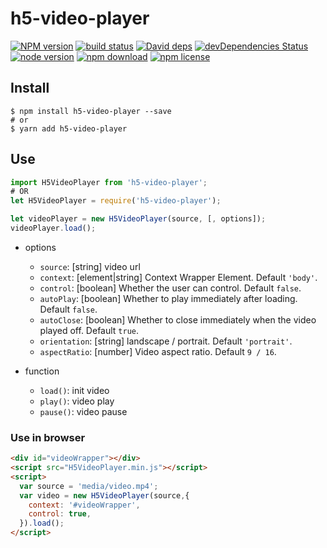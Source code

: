 # h5-video-player

[![NPM version][npm-image]][npm-url]
[![build status][travis-image]][travis-url]
[![David deps][david-image]][david-url]
[![devDependencies Status][david-dev-image]][david-dev-url]
[![node version][node-image]][node-url]
[![npm download][download-image]][download-url]
[![npm license][license-image]][download-url]

[npm-image]: https://img.shields.io/npm/v/h5-video-player.svg?style=flat-square
[npm-url]: https://npmjs.org/package/h5-video-player
[travis-image]: https://img.shields.io/travis/cycjimmy/h5-video-player.svg?style=flat-square
[travis-url]: https://travis-ci.org/cycjimmy/h5-video-player
[david-image]: https://img.shields.io/david/cycjimmy/h5-video-player.svg?style=flat-square
[david-url]: https://david-dm.org/cycjimmy/h5-video-player
[david-dev-image]: https://david-dm.org/cycjimmy/h5-video-player/dev-status.svg?style=flat-square
[david-dev-url]: https://david-dm.org/cycjimmy/h5-video-player?type=dev
[node-image]: https://img.shields.io/badge/node.js-%3E=_4.0-green.svg?style=flat-square
[node-url]: http://nodejs.org/download/
[download-image]: https://img.shields.io/npm/dm/h5-video-player.svg?style=flat-square
[download-url]: https://npmjs.org/package/h5-video-player
[license-image]: https://img.shields.io/npm/l/h5-video-player.svg?style=flat-square

## Install
```shell
$ npm install h5-video-player --save
# or
$ yarn add h5-video-player
```

## Use
  ```javascript
  import H5VideoPlayer from 'h5-video-player';
  # OR
  let H5VideoPlayer = require('h5-video-player');
  ```

  ```javascript
  let videoPlayer = new H5VideoPlayer(source, [, options]);
  videoPlayer.load();
  ```

* options
  * `source`: [string] video url
  * `context`: [element|string] Context Wrapper Element. Default `'body'`.
  * `control`: [boolean] Whether the user can control. Default `false`.
  * `autoPlay`: [boolean] Whether to play immediately after loading. Default `false`.
  * `autoClose`: [boolean] Whether to close immediately when the video played off. Default `true`.
  * `orientation`: [string] landscape / portrait. Default `'portrait'`.
  * `aspectRatio`: [number] Video aspect ratio. Default `9 / 16`.

* function
  * `load()`: init video
  * `play()`: video play
  * `pause()`: video pause

### Use in browser
```html
<div id="videoWrapper"></div>
<script src="H5VideoPlayer.min.js"></script>
<script>
  var source = 'media/video.mp4';
  var video = new H5VideoPlayer(source,{
    context: '#videoWrapper',
    control: true,
  }).load();
</script>
```